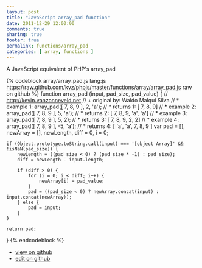 ```yaml
---
layout: post
title: "JavaScript array_pad function"
date: 2011-12-29 12:00:00
comments: true
sharing: true
footer: true
permalink: functions/array_pad
categories: [ array, functions ]
---
```

A JavaScript equivalent of PHP's array_pad
<!-- more -->
{% codeblock array/array_pad.js lang:js https://raw.github.com/kvz/phpjs/master/functions/array/array_pad.js raw on github %}
function array_pad (input, pad_size, pad_value) {
    // http://kevin.vanzonneveld.net
    // +   original by: Waldo Malqui Silva
    // *     example 1: array_pad([ 7, 8, 9 ], 2, 'a');
    // *     returns 1: [ 7, 8, 9]
    // *     example 2: array_pad([ 7, 8, 9 ], 5, 'a');
    // *     returns 2: [ 7, 8, 9, 'a', 'a']
    // *     example 3: array_pad([ 7, 8, 9 ], 5, 2);
    // *     returns 3: [ 7, 8, 9, 2, 2]
    // *     example 4: array_pad([ 7, 8, 9 ], -5, 'a');
    // *     returns 4: [ 'a', 'a', 7, 8, 9 ]
    var pad = [],
        newArray = [],
        newLength, 
        diff = 0,
        i = 0;

    if (Object.prototype.toString.call(input) === '[object Array]' && !isNaN(pad_size)) {
        newLength = ((pad_size < 0) ? (pad_size * -1) : pad_size);
        diff = newLength - input.length;
        
        if (diff > 0) {
            for (i = 0; i < diff; i++) {
                newArray[i] = pad_value;
            }
            pad = ((pad_size < 0) ? newArray.concat(input) : input.concat(newArray));
        } else {
            pad = input;
        }
    }

    return pad;
}
{% endcodeblock %}
<ul>
 <li><a href="https://github.com/kvz/phpjs/blob/master/functions/array/array_pad.js">view on github</a></li>
 <li><a href="https://github.com/kvz/phpjs/edit/master/functions/array/array_pad.js">edit on github</a></li>
</ul>
